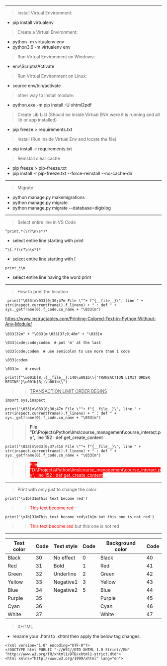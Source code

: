 
---
> Install Virtual Environment:
- pip install virtualenv
> Create a Virtual Environment:
- python -m virtualenv env
- python3.6 -m virtualenv env
> Run Virtual Environment on Windows:
- env\Scripts\Activate
> Run Virtual Environment on Linux:
- source env/bin/activate

> other way to install module:
- python.exe -m pip install -U xhtml2pdf

> Create Lib List (Should be inside Virtual ENV were it is running and all lib or app installed)
- pip freeze > requirements.txt

> Install (Run inside Virtual Env and locate the file)
- pip install -r requirements.txt


> Reinstall clear cache
- pip freeze > pip-freeze.txt
- pip install -r pip-freeze.txt --force-reinstall --no-cache-dir

---

> Migrate
- python manage.py makemigrations <APP>
- python manage.py migrate <APP>
- python manage.py migrate <APP> --database=digixlog
---
> Select entire line in VS Code

```^print.*(\r?\n\s*)*```
- select entire line starting with print

```^\[.*(\r?\n\s*)*```
- select entire line starting with [

```print.*\n```
- select entire line having the word print

---
> How to print the location

``` print("\033[m\033[0;30;47m File \""+ f"{__file__}\", line " + str(inspect.currentframe().f_lineno) + " : def " + sys._getframe(0).f_code.co_name + "\033[m")```

<https://www.instructables.com/Printing-Colored-Text-in-Python-Without-Any-Module/>

```\033[32m" + "\033[m```
```\033[37;0;40m" + "\033[m```

```\033[code;code;codem  # put 'm' at the last```

```\033[code;codem  # use semicolon to use more than 1 code```

```\033[codem```

```\033[m   # reset```

```print(f"\u001b]8;;{__file__}:140\u001b\\{'TRANSACTION LIMIT ORDER BEGINS'}\u001b]8;;\u001b\\")```

>> <span style="text-decoration:underline">TRANSACTION LIMIT ORDER BEGINS</span>

```import sys,inspect```

```print("\033[m\033[0;30;47m File \""+ f"{__file__}\", line " + str(inspect.currentframe().f_lineno) + " : def " + sys._getframe(0).f_code.co_name + "\033[m")```

>> <span style="color: black;background-color:white;"> File "D:\Projects\Python\lms\course_management\course_interact.py", line 152 : def get_create_content </span>

```print("\033[m\033[0;37;41m File \""+ f"{__file__}\", line " + str(inspect.currentframe().f_lineno) + " : def " + sys._getframe(0).f_code.co_name + "\033[m")```

>> <span style="color: white;background-color:red;"> File "D:\Projects\Python\lms\course_management\course_interact.py", line 152 : def get_create_content </span>

---
> Print with only just to change the color

```print('\x1b[31mThis text become red')```

>> <span style="color: red">This text become red</span>

```print('\x1b[31mThis text become red\x1b[m but this one is not red')```

>> <span style="color: red">This text become red</span> but this one is not red

---
Text color | Code | Text style | Code | Background color | Code
 ------------ | ------------- | ------------ | ------------- | ------------ | -------------
Black | 30 | No effect | 0 | Black | 40
Red | 31 | Bold | 1 | Red | 41
Green | 32 | Underline | 2 | Green | 42
Yellow | 33 | Negative1 | 3 | Yellow | 43
Blue | 34 | Negative2 | 5 | Blue | 44
Purple | 35 | |  | Purple | 45
Cyan | 36 | | |  Cyan | 46
White | 37 | |  | White | 47

> XHTML
- rename your .html to .xhtml then apply the below tag changes.
```
<?xml version="1.0" encoding="UTF-8"?>
<!DOCTYPE html PUBLIC "-//W3C//DTD XHTML 1.0 Strict//EN" "http://www.w3.org/TR/xhtml1/DTD/xhtml1-strict.dtd">
<html xmlns="http://www.w3.org/1999/xhtml" lang="en">
```
